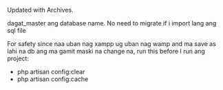 Updated with Archives.

dagat_master ang database name. No need to migrate if i import lang ang sql file

For safety since naa uban nag xampp ug uban nag wamp and ma save as lahi na db ang ma gamit maski na change na, run this before I run ang project:
- php artisan config:clear
- php artisan config:cache
